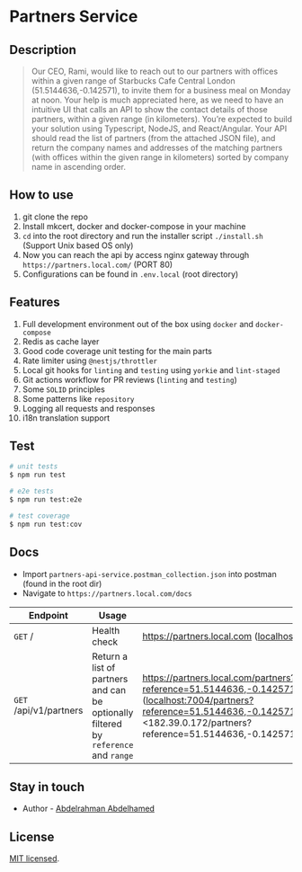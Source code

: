 # Partners Service

## Description

> Our CEO, Rami,  would like to reach out to our partners with offices within a given range of Starbucks Cafe Central London (51.5144636,-0.142571), to invite them for a business meal on Monday at noon. Your help is much appreciated here, as we need to have an intuitive UI that calls an API to show the contact details of those partners, within a given range (in kilometers). You’re expected to build your solution using Typescript, NodeJS, and React/Angular. Your API should read the list of partners (from the attached JSON file), and return the company names and addresses of the matching partners (with offices within the given range in kilometers) sorted by company name in ascending order.


## How to use

1. git clone the repo
2. Install mkcert, docker and docker-compose in your machine
3. `cd` into the root directory and run the installer script `./install.sh` (Support Unix based OS only)
4. Now you can reach the api by access nginx gateway through `https://partners.local.com/` (PORT 80)
5. Configurations can be found in `.env.local` (root directory)

## Features

1. Full development environment out of the box using `docker` and `docker-compose`
2. Redis as cache layer
3. Good code coverage unit testing for the main parts
4. Rate limiter using `@nestjs/throttler`
5. Local git hooks for `linting` and `testing` using `yorkie` and `lint-staged`
6. Git actions workflow for PR reviews (`linting` and `testing`)
7. Some `SOLID` principles
8. Some patterns like `repository`
9. Logging all requests and responses
10. i18n translation support




## Test

```bash
# unit tests
$ npm run test

# e2e tests
$ npm run test:e2e

# test coverage
$ npm run test:cov
```

## Docs

- Import `partners-api-service.postman_collection.json` into postman (found in the root dir)
- Navigate to `https://partners.local.com/docs`

| Endpoint  | Usage  | Example  |
|--- |--- |--- |
| `GET` /  | Health check  | <https://partners.local.com> (<localhost:7000>) <182.39.0.53>  |
| `GET` /api/v1/partners  | Return a list of partners and can be optionally filtered by `reference` and `range`  | <https://partners.local.com/partners?reference=51.5144636,-0.142571&range=5.13&page=1&limit=2&sort=organization&desc=false> (<localhost:7004/partners?reference=51.5144636,-0.142571&range=5.13&page=1&limit=2&sort=organization&desc=false>) <182.39.0.172/partners?reference=51.5144636,-0.142571&range=5.13&page=1&limit=2&sort=organization&desc=false> |

## Stay in touch

- Author - [Abdelrahman Abdelhamed](https://www.linkedin.com/in/abdelrahman-abdelhamed/)

## License

[MIT licensed](LICENSE).
